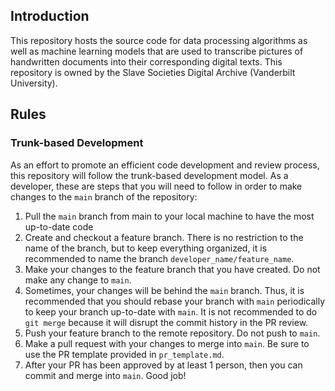## Introduction
This repository hosts the source code for data processing algorithms as well as machine learning models that are used to transcribe pictures of handwritten documents into their corresponding digital texts. This repository is owned by the Slave Societies Digital Archive (Vanderbilt University).

## Rules
### Trunk-based Development
As an effort to promote an efficient code development and review process, this repository will follow the trunk-based development model. As a developer, these are steps that you will need to follow in order to make changes to the `main` branch of the repository:

1. Pull the `main` branch from main to your local machine to have the most up-to-date code
2. Create and checkout a feature branch. There is no restriction to the name of the branch, but to keep everything organized, it is recommended to name the branch `developer_name/feature_name`.
3. Make your changes to the feature branch that you have created. Do not make any change to `main`. 
4. Sometimes, your changes will be behind the `main` branch. Thus, it is recommended that you should rebase your branch with `main` periodically to keep your branch up-to-date with `main`. It is not recommended to do `git merge` because it will disrupt the commit history in the PR review.
5. Push your feature branch to the remote repository. Do not push to `main`.
6. Make a pull request with your changes to merge into `main`. Be sure to use the PR template provided in `pr_template.md`.
7. After your PR has been approved by at least 1 person, then you can commit and merge into `main`. Good job!